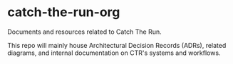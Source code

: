 # catch-the-run-org
Documents and resources related to Catch The Run.

This repo will mainly house Architectural Decision Records (ADRs), related diagrams, and internal documentation on CTR's systems and workflows.